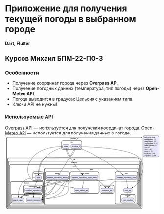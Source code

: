 # Приложение для получения текущей погоды в выбранном городе
#### Dart, Flutter
## Курсов Михаил БПМ-22-ПО-3

### Особенности
- Получение координат города через **Overpass API**.
- Получение погодных данных (температура, тип погоды) через **Open-Meteo API**.
- Погода выводится в градусах Цельсия с указанием типа.
- Ключи API не нужны!
### Используемые API
[Overpass API](https://overpass-api.de/) — используется для получения координат города.
[Open-Meteo API](https://open-meteo.com/) — используется для получения данных о погоде.
![graph_schema](practice_1/project_graph1.png)
